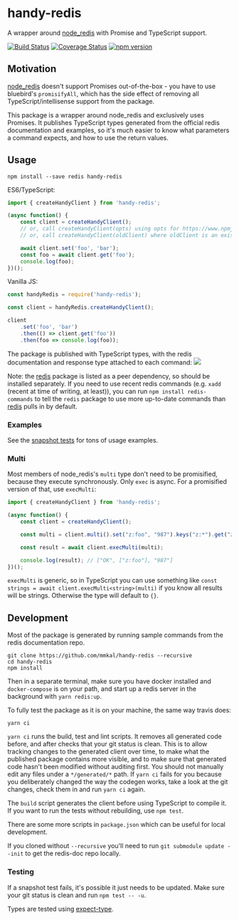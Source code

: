 # handy-redis
A wrapper around [node_redis](https://npmjs.com/package/redis) with Promise and TypeScript support.

[![Build Status](https://travis-ci.org/mmkal/handy-redis.svg?branch=master)](https://travis-ci.org/mmkal/handy-redis)
[![Coverage Status](https://coveralls.io/repos/github/mmkal/handy-redis/badge.svg)](https://coveralls.io/github/mmkal/handy-redis?branch=master)
[![npm version](https://badge.fury.io/js/handy-redis.svg)](https://www.npmjs.com/package/handy-redis)

## Motivation

[node_redis](https://npmjs.com/package/redis) doesn't support Promises out-of-the-box - you have to use bluebird's `promisifyAll`, which has the side effect of removing all TypeScript/intellisense support from the package.

This package is a wrapper around node_redis and exclusively uses Promises. It publishes TypeScript types generated from the official redis documentation and examples, so it's much easier to know what parameters a command expects, and how to use the return values.

## Usage

```cli
npm install --save redis handy-redis
```

ES6/TypeScript:
```JavaScript
import { createHandyClient } from 'handy-redis';

(async function() {
    const client = createHandyClient();
    // or, call createHandyClient(opts) using opts for https://www.npmjs.com/package/redis#rediscreateclient
    // or, call createHandyClient(oldClient) where oldClient is an existing node_redis client.

    await client.set('foo', 'bar');
    const foo = await client.get('foo');
    console.log(foo);
})();
```

Vanilla JS:
```JavaScript
const handyRedis = require('handy-redis');

const client = handyRedis.createHandyClient();

client
    .set('foo', 'bar')
    .then(() => client.get('foo'))
    .then(foo => console.log(foo));
```

The package is published with TypeScript types, with the redis documentation and response type attached to each command:
![](./docs/intellisense.png)

Note: the [redis](https://npmjs.com/package/redis) package is listed as a peer dependency, so should be installed separately. If you need to use recent redis commands (e.g. `xadd` (recent at time of writing, at least)), you can run `npm install redis-commands` to tell the `redis` package to use more up-to-date commands than [redis](https://npmjs.com/package/redis) pulls in by default.

### Examples

See the [snapshot tests](https://github.com/mmkal/handy-redis/blob/master/test/generated/commands/__snapshots__) for tons of usage examples.

### Multi

Most members of node_redis's `multi` type don't need to be promisified, because they execute synchronously. Only `exec` is async. For a promisified version of that, use `execMulti`:

```JavaScript
import { createHandyClient } from 'handy-redis';

(async function() {
    const client = createHandyClient();

    const multi = client.multi().set("z:foo", "987").keys("z:*").get("z:foo");

    const result = await client.execMulti(multi);

    console.log(result); // ["OK", ["z:foo"], "987"]
})();
```

`execMulti` is generic, so in TypeScript you can use something like `const strings = await client.execMulti<string>(multi)` if you know all results will be strings. Otherwise the type will default to `{}`.

## Development

Most of the package is generated by running sample commands from the redis documentation repo.

```cli
git clone https://github.com/mmkal/handy-redis --recursive
cd handy-redis
npm install
```
Then in a separate terminal, make sure you have docker installed and `docker-compose` is on your path, and start up a redis server in the background with `yarn redis:up`.

To fully test the package as it is on your machine, the same way travis does:

```cli
yarn ci
```

`yarn ci` runs the build, test and lint scripts. It removes all generated code before, and after checks that your git status is clean. This is to allow tracking changes to the generated client over time, to make what the published package contains more visible, and to make sure that generated code hasn't been modified without auditing first. You should not manually edit any files under a `*/generated/*` path. If `yarn ci` fails for you because you deliberately changed the way the codegen works, take a look at the git changes, check them in and run `yarn ci` again.

The `build` script generates the client before using TypeScript to compile it. If you want to run the tests without rebuilding, use `npm test`.

There are some more scripts in `package.json` which can be useful for local development.

If you cloned without `--recursive` you'll need to run `git submodule update --init` to get the redis-doc repo locally.

### Testing

If a snapshot test fails, it's possible it just needs to be updated. Make sure your git status is clean and run `npm test -- -u`.

Types are tested using [expect-type](https://npmjs.com/package/expect-type).
